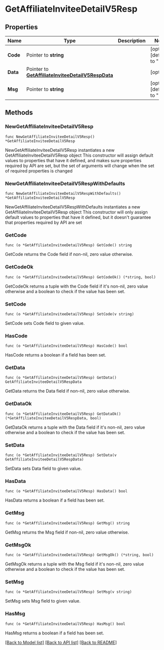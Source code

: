 # GetAffiliateInviteeDetailV5Resp

## Properties

Name | Type | Description | Notes
------------ | ------------- | ------------- | -------------
**Code** | Pointer to **string** |  | [optional] [default to ""]
**Data** | Pointer to [**GetAffiliateInviteeDetailV5RespData**](GetAffiliateInviteeDetailV5RespData.md) |  | [optional] 
**Msg** | Pointer to **string** |  | [optional] [default to ""]

## Methods

### NewGetAffiliateInviteeDetailV5Resp

`func NewGetAffiliateInviteeDetailV5Resp() *GetAffiliateInviteeDetailV5Resp`

NewGetAffiliateInviteeDetailV5Resp instantiates a new GetAffiliateInviteeDetailV5Resp object
This constructor will assign default values to properties that have it defined,
and makes sure properties required by API are set, but the set of arguments
will change when the set of required properties is changed

### NewGetAffiliateInviteeDetailV5RespWithDefaults

`func NewGetAffiliateInviteeDetailV5RespWithDefaults() *GetAffiliateInviteeDetailV5Resp`

NewGetAffiliateInviteeDetailV5RespWithDefaults instantiates a new GetAffiliateInviteeDetailV5Resp object
This constructor will only assign default values to properties that have it defined,
but it doesn't guarantee that properties required by API are set

### GetCode

`func (o *GetAffiliateInviteeDetailV5Resp) GetCode() string`

GetCode returns the Code field if non-nil, zero value otherwise.

### GetCodeOk

`func (o *GetAffiliateInviteeDetailV5Resp) GetCodeOk() (*string, bool)`

GetCodeOk returns a tuple with the Code field if it's non-nil, zero value otherwise
and a boolean to check if the value has been set.

### SetCode

`func (o *GetAffiliateInviteeDetailV5Resp) SetCode(v string)`

SetCode sets Code field to given value.

### HasCode

`func (o *GetAffiliateInviteeDetailV5Resp) HasCode() bool`

HasCode returns a boolean if a field has been set.

### GetData

`func (o *GetAffiliateInviteeDetailV5Resp) GetData() GetAffiliateInviteeDetailV5RespData`

GetData returns the Data field if non-nil, zero value otherwise.

### GetDataOk

`func (o *GetAffiliateInviteeDetailV5Resp) GetDataOk() (*GetAffiliateInviteeDetailV5RespData, bool)`

GetDataOk returns a tuple with the Data field if it's non-nil, zero value otherwise
and a boolean to check if the value has been set.

### SetData

`func (o *GetAffiliateInviteeDetailV5Resp) SetData(v GetAffiliateInviteeDetailV5RespData)`

SetData sets Data field to given value.

### HasData

`func (o *GetAffiliateInviteeDetailV5Resp) HasData() bool`

HasData returns a boolean if a field has been set.

### GetMsg

`func (o *GetAffiliateInviteeDetailV5Resp) GetMsg() string`

GetMsg returns the Msg field if non-nil, zero value otherwise.

### GetMsgOk

`func (o *GetAffiliateInviteeDetailV5Resp) GetMsgOk() (*string, bool)`

GetMsgOk returns a tuple with the Msg field if it's non-nil, zero value otherwise
and a boolean to check if the value has been set.

### SetMsg

`func (o *GetAffiliateInviteeDetailV5Resp) SetMsg(v string)`

SetMsg sets Msg field to given value.

### HasMsg

`func (o *GetAffiliateInviteeDetailV5Resp) HasMsg() bool`

HasMsg returns a boolean if a field has been set.


[[Back to Model list]](../README.md#documentation-for-models) [[Back to API list]](../README.md#documentation-for-api-endpoints) [[Back to README]](../README.md)


